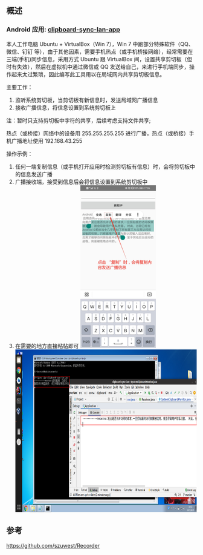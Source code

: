 ## 概述

### Android 应用: [clipboard-sync-lan-app](https://github.com/Gomaxx/clipboard-sync-lan-app)


本人工作电脑 Ubuntu + VirtualBox（Win 7），Win 7 中跑部分特殊软件（QQ、微信、钉钉 等），由于其他因素，需要手机热点（或手机桥接网络），经常需要在三端(手机)同步信息，采用方式 Ubuntu 跟 VirtualBox 间，设置共享剪切板（但时有失效），然后在虚拟机中通过微信或 QQ 发送给自己，来进行手机端同步，操作起来太过繁琐，因此编写此工具用以在局域网内共享剪切板信息。


主要工作：
1. 监听系统剪切板，当剪切板有新信息时，发送局域网广播信息
2. 接收广播信息，将信息设置到系统剪切板上


注：暂时只支持剪切板中字符的共享，后续考虑支持文件共享; 


热点（或桥接）网络中的设备用 255.255.255.255 进行广播，热点（或桥接）手机广播地址使用 192.168.43.255


操作示例：
1. 任何一端复制信息（或手机打开应用时检测剪切板有信息）时，会将剪切板中的信息发送广播
2. 广播接收端，接受到信息后会将信息设置到系统剪切板中
3. 在需要的地方直接粘帖即可
<img src="./1.jpg" width="200px" height="430px" /><img src="./clipboard-sync-lan.png" width="800px" height="430px" />



## 参考
https://github.com/szuwest/Recorder

